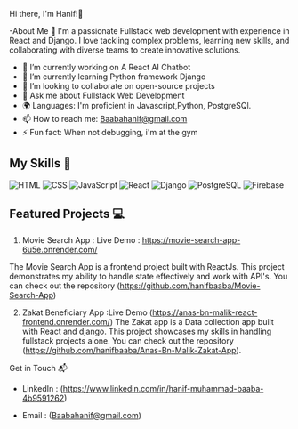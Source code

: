  Hi there, I'm Hanif!👋

-About Me 🚀
I'm a passionate Fullstack web development with experience in React and Django. I love tackling complex problems, learning new skills, and collaborating with diverse teams to create innovative solutions.

- 🔭 I’m currently working on A React AI Chatbot
- 🌱 I’m currently learning Python framework Django
- 👯 I’m looking to collaborate on open-source projects
- 💬 Ask me about Fullstack Web Development
- 🌍 Languages: I'm proficient in Javascript,Python, PostgreSQl.
- 📫 How to reach me: Baabahanif@gmail.com
- ⚡ Fun fact: When not debugging, i'm at the gym


## My Skills 🧠

![HTML](https://img.shields.io/badge/-HTML-E34F26?style=flat-square&logo=html5&logoColor=white)
![CSS](https://img.shields.io/badge/-CSS-1572B6?style=flat-square&logo=css3&logoColor=white)
![JavaScript](https://img.shields.io/badge/-JavaScript-F7DF1E?style=flat-square&logo=javascript&logoColor=black)
![React](https://img.shields.io/badge/-React-61DAFB?style=flat-square&logo=react&logoColor=black)
![Django](https://img.shields.io/badge/-DJANGO-E34F26?style=flat-square&logo=django&logoColor=white)
![PostgreSQL](https://img.shields.io/badge/-POSTGRESQL-E34F26?style=flat-square&logo=postgresql&logoColor=white)
![Firebase](https://img.shields.io/badge/-FIREBASE-E34F26?style=flat-square&logo=firebase&logoColor=white)


## Featured Projects 💻

1. Movie Search App : 
Live Demo : https://movie-search-app-6u5e.onrender.com/

The Movie Search App is a frontend project built with ReactJs. This project demonstrates my ability to handle state effectively and work with API's. You can check out the repository (https://github.com/hanifbaaba/Movie-Search-App)

 2. Zakat Beneficiary App :Live Demo  (https://anas-bn-malik-react-frontend.onrender.com/)
The Zakat app  is a Data collection app built with React and django. This project showcases my skills in handling fullstack projects alone. You can check out the repository (https://github.com/hanifbaaba/Anas-Bn-Malik-Zakat-App).

 Get in Touch 📬

- LinkedIn : (https://www.linkedin.com/in/hanif-muhammad-baaba-4b9591262)

- Email : (Baabahanif@gmail.com)


